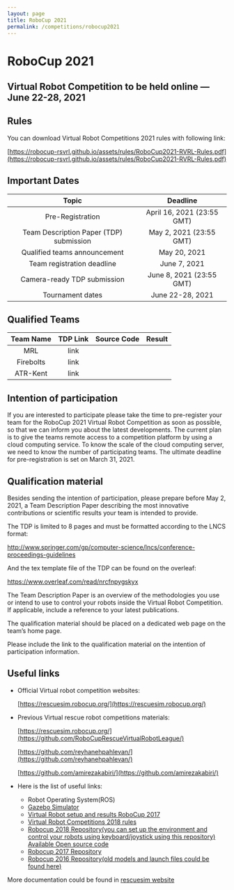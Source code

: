 ```yaml
---
layout: page
title: RoboCup 2021
permalink: /competitions/robocup2021
---
```


# RoboCup 2021

## Virtual Robot Competition to be held online — June 22-28, 2021

## Rules

You can download Virtual Robot Competitions 2021 rules with following link:

[https://robocup-rsvrl.github.io/assets/rules/RoboCup2021-RVRL-Rules.pdf](https://robocup-rsvrl.github.io/assets/rules/RoboCup2021-RVRL-Rules.pdf)

## Important Dates

| Topic                                    | Deadline               |
|:---------------------------:             | :------------:          | 
|Pre-Registration            | April 16, 2021 (23:55 GMT)        |   
|Team Description Paper (TDP) submission   |May 2, 2021 (23:55 GMT)         | 
|Qualified teams announcement   |May 20, 2021         | 
|Team registration deadline	             |June 7, 2021      | 
|Camera-ready TDP submission	             |June 8, 2021 (23:55 GMT)      | 
|Tournament dates                         |June 22-28, 2021        |   

## Qualified Teams

| Team Name               | TDP Link       | Source Code   | Result        |
:------------:            | :------------: |:------------: |:------------: | 
|MRL                  | link           |               |               | 
|Firebolts	                  | link           |               |               | 
|ATR-Kent                   | link           |               |               | 

## Intention of participation

If you are interested to participate please take the time to pre-register your team for the RoboCup 2021 Virtual Robot Competition as soon as possible, so that we can inform you about the latest developments. The current plan is to give the teams remote access to a competition platform by using a cloud computing service. To know the scale of the cloud computing server, we need to know the number of participating teams. The ultimate deadline for pre-registration is set on March 31, 2021.


## Qualification material

Besides sending the intention of participation, please prepare before May 2, 2021, a Team Description Paper describing the most innovative contributions or scientific results your team is intended to provide.

The TDP is limited to 8 pages and must be formatted according to the LNCS format:

http://www.springer.com/gp/computer-science/lncs/conference-proceedings-guidelines

And the tex template file of the TDP can be found on the overleaf:

https://www.overleaf.com/read/nrcfnpygskyx

The Team Description Paper is an overview of the methodologies you use or intend to use to control your robots inside the Virtual Robot Competition. If applicable, include a reference to your latest publications.

The qualification material should be placed on a dedicated web page on the team’s home page.

Please include the link to the qualification material on the intention of participation information.

## Useful links
* Official Virtual robot competition websites:
  
  [https://rescuesim.robocup.org/](https://rescuesim.robocup.org/)

* Previous Virtual rescue robot competitions materials:
  
  [https://rescuesim.robocup.org/](https://github.com/RoboCupRescueVirtualRobotLeague/)

  [https://github.com/reyhanehpahlevan/](https://github.com/reyhanehpahlevan/)

  [https://github.com/amirezakabiri/](https://github.com/amirezakabiri/)
 
 * Here is the list of useful links:
   * Robot Operating System(ROS)
   * [Gazebo Simulator](https://staff.fnwi.uva.nl/a.visser/activities/robocup/Gazebo.pdf)
   * [Virtual Robot setup and results RoboCup 2017](https://staff.fnwi.uva.nl/a.visser/activities/robocup/VirtualRescue2017.pdf)
   * [Virtual Robot Competitions 2018 rules](https://staff.fnwi.uva.nl/a.visser/activities/robocup/RoboCup2018/RoboCup2018_Rules_v1.2.pdf)
   * [Robocup 2018 Repository(you can set up the environment and control your robots using keyboard/joystick using this repository)
Available Open source code](https://github.com/reyhanehpahlevan/RoboCup2018RVRL_Demo)
   * [Robocup 2017 Repository](https://github.com/m-shimizu/RoboCup2017RVRL_Demo)
   * [Robocup 2016 Repository(old models and launch files could be found here)](https://github.com/m-shimizu/RoboCup2016RVRL_Demo)
   
More documentation could be found in [rescuesim website](http://rescuesim.robocup.org/resources/documentation/)
